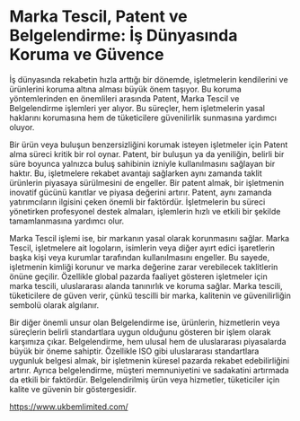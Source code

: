 # Marka Tescil, Patent ve Belgelendirme: İş Dünyasında Koruma ve Güvence
İş dünyasında rekabetin hızla arttığı bir dönemde, işletmelerin kendilerini ve ürünlerini koruma altına alması büyük önem taşıyor. Bu koruma yöntemlerinden en önemlileri arasında Patent, Marka Tescil ve Belgelendirme işlemleri yer alıyor. Bu süreçler, hem işletmelerin yasal haklarını korumasına hem de tüketicilere güvenilirlik sunmasına yardımcı oluyor.

Bir ürün veya buluşun benzersizliğini korumak isteyen işletmeler için Patent alma süreci kritik bir rol oynar. Patent, bir buluşun ya da yeniliğin, belirli bir süre boyunca yalnızca buluş sahibinin izniyle kullanılmasını sağlayan bir haktır. Bu, işletmelere rekabet avantajı sağlarken aynı zamanda taklit ürünlerin piyasaya sürülmesini de engeller. Bir patent almak, bir işletmenin inovatif gücünü kanıtlar ve piyasa değerini artırır. Patent, aynı zamanda yatırımcıların ilgisini çeken önemli bir faktördür. İşletmelerin bu süreci yönetirken profesyonel destek almaları, işlemlerin hızlı ve etkili bir şekilde tamamlanmasına yardımcı olur.

Marka Tescil işlemi ise, bir markanın yasal olarak korunmasını sağlar. Marka Tescil, işletmelere ait logoların, isimlerin veya diğer ayırt edici işaretlerin başka kişi veya kurumlar tarafından kullanılmasını engeller. Bu sayede, işletmenin kimliği korunur ve marka değerine zarar verebilecek taklitlerin önüne geçilir. Özellikle global pazarda faaliyet gösteren işletmeler için marka tescili, uluslararası alanda tanınırlık ve koruma sağlar. Marka tescili, tüketicilere de güven verir, çünkü tescilli bir marka, kalitenin ve güvenilirliğin sembolü olarak algılanır.

Bir diğer önemli unsur olan Belgelendirme ise, ürünlerin, hizmetlerin veya süreçlerin belirli standartlara uygun olduğunu gösteren bir işlem olarak karşımıza çıkar. Belgelendirme, hem ulusal hem de uluslararası piyasalarda büyük bir öneme sahiptir. Özellikle ISO gibi uluslararası standartlara uygunluk belgesi almak, bir işletmenin küresel pazarda rekabet edebilirliğini artırır. Ayrıca belgelendirme, müşteri memnuniyetini ve sadakatini artırmada da etkili bir faktördür. Belgelendirilmiş ürün veya hizmetler, tüketiciler için kalite ve güvenin bir göstergesidir.

https://www.ukbemlimited.com/
